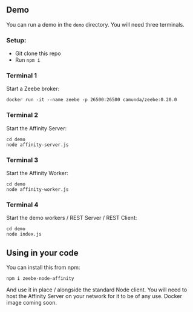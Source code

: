 ## Demo

You can run a demo in the `demo`  directory. You will need three terminals.

### Setup:
- Git clone this repo
- Run `npm i`

### Terminal 1
Start a Zeebe broker:

```
docker run -it --name zeebe -p 26500:26500 camunda/zeebe:0.20.0
```

### Terminal 2
Start the Affinity Server:

```
cd demo
node affinity-server.js
```

### Terminal 3
Start the Affinity Worker:

```
cd demo
node affinity-worker.js
```

### Terminal 4
Start the demo workers / REST Server / REST Client:

```
cd demo
node index.js
```

## Using in your code

You can install this from npm:

```
npm i zeebe-node-affinity
```

And use it in place / alongside the standard Node client. You will need to host the Affinity Server on your network for it to be of any use. Docker image coming soon.
